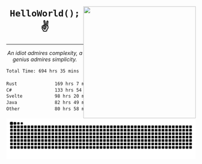 <div text-align="center">
    <img src="https://i.imgur.com/h1q15Kt.gife" align="right" width="299" height="299">
    <h1 align="center"><code>HelloWorld();</code> ✌️</h1>
    <hr>
    <p align="center"><i>An idiot admires complexity, a genius admires simplicity.</i></p>
</div>

<!--START_SECTION:waka-->

```txt
Total Time: 694 hrs 35 mins

Rust              169 hrs 7 mins  █████▒░░░░░░░░░░░░░░░░░░░   21.81 %
C#                133 hrs 54 mins ████▒░░░░░░░░░░░░░░░░░░░░   17.27 %
Svelte            98 hrs 20 mins  ███▒░░░░░░░░░░░░░░░░░░░░░   12.68 %
Java              82 hrs 49 mins  ██▓░░░░░░░░░░░░░░░░░░░░░░   10.68 %
Other             80 hrs 58 mins  ██▓░░░░░░░░░░░░░░░░░░░░░░   10.44 %
```

<!--END_SECTION:waka-->

<picture>
  <source media="(prefers-color-scheme: dark)" srcset="https://raw.githubusercontent.com/Somfic/Somfic/main/github-contribution-grid-snake-dark.svg">
  <source media="(prefers-color-scheme: light)" srcset="https://raw.githubusercontent.com/Somfic/Somfic/main/github-contribution-grid-snake.svg">
  <img alt="github contribution grid snake animation" src="https://raw.githubusercontent.com/Somfic/Somfic/main/github-contribution-grid-snake.svg">
</picture>
